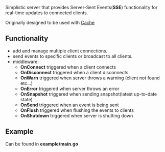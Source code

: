 Simplistic server that provides Server-Sent Events(**SSE**) functionality for real-time updates to connected clients.

Originally designed to be used with [Cache](https://github.com/kamludwinski2/simplecache)

## Functionality
- add and manage multiple client connections.
- send events to specific clients or broadcast to all clients.
- middleware:
    - **OnConnect** triggered when a client connects
    - **OnDisconnect** triggered when a client disconnects
    - **OnWarn** triggered when server throws a warning (client not found etc...)
    - **OnError** triggered when server throws an error
    - **OnSnapshot** triggered when sending snapshot(latest up-to-date state)
    - **OnSend** triggered when an event is being sent
    - **OnFlush** triggered when flushing the events to clients
    - **OnShutdown** triggered when server is shutting down

## Example
Can be found in **example/main.go**